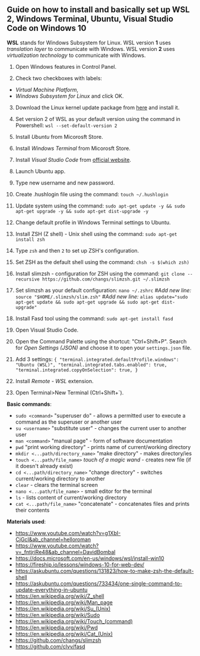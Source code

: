 
## Guide on how to install and basically set up WSL 2, Windows Terminal, Ubuntu, Visual Studio Code on Windows 10
**WSL** stands for Windows Subsystem for Linux.
WSL version **1** uses *translation layer* to communicate with Windows.
WSL version **2** uses *virtualization technology* to communicate with Windows.

1. Open Windows features in Control Panel.

2. Check two checkboxes with labels:
- *Virtual Machine Platform*,
- *Windows Subsystem for Linux*
and click OK.

3. Download the Linux kernel update package from [here](https://wslstorestorage.blob.core.windows.net/wslblob/wsl_update_x64.msi) and install it.

4. Set version 2 of WSL as your default version
using the command in Powershell:
`wsl --set-default-version 2`

5. Install *Ubuntu* from Micorosft Store.

6. Install *Windows Terminal* from Micorosft Store.

7. Install *Visual Studio Code* from [official website](https://code.visualstudio.com/).

8. Launch Ubuntu app.

9. Type new username and new password.

10. Create .hushlogin file using the command:
`touch ~/.hushlogin`

11. Update system using the command:
`sudo apt-get update -y && sudo apt-get upgrade -y && sudo apt-get dist-upgrade -y`

12. Change default profile in Windows Terminal settings to Ubuntu.

13. Install ZSH (Z shell) - Unix shell using the command:
`sudo apt-get install zsh`

14. Type `zsh` and then `2` to set up ZSH's configuration.

15. Set ZSH as the default shell using the command:
`chsh -s $(which zsh)`

16. Install slimzsh - configuration for ZSH using the command:
`git clone --recursive https://github.com/changs/slimzsh.git ~/.slimzsh`

17. Set slimzsh as your default configuration:
`nano ~/.zshrc`
*#Add new line:*
`source "$HOME/.slimzsh/slim.zsh"`
*#Add new line:*
`alias update="sudo apt-get update && sudo apt-get upgrade && sudo apt-get dist-upgrade"`

18. Install Fasd tool using the command:
`sudo apt-get install fasd`

19. Open Visual Studio Code.

20. Open the Command Palette using the shortcut: "Ctrl+Shift+P".
Search for *Open Settings (JSON)* and choose it to open your `settings.json` file.

21. Add 3 settings:
`{
    "terminal.integrated.defaultProfile.windows": "Ubuntu (WSL)",
    "terminal.integrated.tabs.enabled": true,
    "terminal.integrated.copyOnSelection": true,
}`

22. Install *Remote - WSL* extension.

23. Open Terminal>New Terminal (Ctrl+Shift+`).

**Basic commands**:
- `sudo <command>` "superuser do" - allows a permitted user
to execute a command as the superuser or another user
- `su <username>` "substitute user" - changes the current user to another user
- `man <command>` "manual page" - form of software documentation
- `pwd` "print working directory" - prints name of current/working directory
- `mkdir <...path/directory_name>` "make directory" - makes directory/ies
- `touch <...path/file_name>` *touch of a magic wand* -  creates new file (if it doesn't already exist)
- `cd <...path/directory_name>` "change directory" - switches current/working directory to another
- `clear` - clears the terminal screen
- `nano <...path/file_name>` - small editor for the terminal
- `ls` - lists content of current/working directory
- `cat <...path/file_name>` "concatenate" - concatenates files and prints their contents

**Materials used**:
- https://www.youtube.com/watch?v=g1XbI-CjGcI&ab_channel=helloroman
- https://www.youtube.com/watch?v=_fntjriRe48&ab_channel=DavidBombal
- https://docs.microsoft.com/en-us/windows/wsl/install-win10
- https://fireship.io/lessons/windows-10-for-web-dev/
- https://askubuntu.com/questions/131823/how-to-make-zsh-the-default-shell
- https://askubuntu.com/questions/733434/one-single-command-to-update-everything-in-ubuntu
- https://en.wikipedia.org/wiki/Z_shell
- https://en.wikipedia.org/wiki/Man_page
- https://en.wikipedia.org/wiki/Su_(Unix)
- https://en.wikipedia.org/wiki/Sudo
- https://en.wikipedia.org/wiki/Touch_(command)
- https://en.wikipedia.org/wiki/Pwd
- https://en.wikipedia.org/wiki/Cat_(Unix)
- https://github.com/changs/slimzsh
- https://github.com/clvv/fasd

